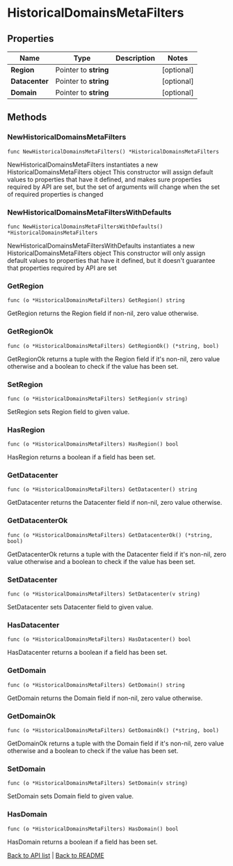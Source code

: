 # HistoricalDomainsMetaFilters

## Properties

Name | Type | Description | Notes
------------ | ------------- | ------------- | -------------
**Region** | Pointer to **string** |  | [optional] 
**Datacenter** | Pointer to **string** |  | [optional] 
**Domain** | Pointer to **string** |  | [optional] 

## Methods

### NewHistoricalDomainsMetaFilters

`func NewHistoricalDomainsMetaFilters() *HistoricalDomainsMetaFilters`

NewHistoricalDomainsMetaFilters instantiates a new HistoricalDomainsMetaFilters object
This constructor will assign default values to properties that have it defined,
and makes sure properties required by API are set, but the set of arguments
will change when the set of required properties is changed

### NewHistoricalDomainsMetaFiltersWithDefaults

`func NewHistoricalDomainsMetaFiltersWithDefaults() *HistoricalDomainsMetaFilters`

NewHistoricalDomainsMetaFiltersWithDefaults instantiates a new HistoricalDomainsMetaFilters object
This constructor will only assign default values to properties that have it defined,
but it doesn't guarantee that properties required by API are set

### GetRegion

`func (o *HistoricalDomainsMetaFilters) GetRegion() string`

GetRegion returns the Region field if non-nil, zero value otherwise.

### GetRegionOk

`func (o *HistoricalDomainsMetaFilters) GetRegionOk() (*string, bool)`

GetRegionOk returns a tuple with the Region field if it's non-nil, zero value otherwise
and a boolean to check if the value has been set.

### SetRegion

`func (o *HistoricalDomainsMetaFilters) SetRegion(v string)`

SetRegion sets Region field to given value.

### HasRegion

`func (o *HistoricalDomainsMetaFilters) HasRegion() bool`

HasRegion returns a boolean if a field has been set.

### GetDatacenter

`func (o *HistoricalDomainsMetaFilters) GetDatacenter() string`

GetDatacenter returns the Datacenter field if non-nil, zero value otherwise.

### GetDatacenterOk

`func (o *HistoricalDomainsMetaFilters) GetDatacenterOk() (*string, bool)`

GetDatacenterOk returns a tuple with the Datacenter field if it's non-nil, zero value otherwise
and a boolean to check if the value has been set.

### SetDatacenter

`func (o *HistoricalDomainsMetaFilters) SetDatacenter(v string)`

SetDatacenter sets Datacenter field to given value.

### HasDatacenter

`func (o *HistoricalDomainsMetaFilters) HasDatacenter() bool`

HasDatacenter returns a boolean if a field has been set.

### GetDomain

`func (o *HistoricalDomainsMetaFilters) GetDomain() string`

GetDomain returns the Domain field if non-nil, zero value otherwise.

### GetDomainOk

`func (o *HistoricalDomainsMetaFilters) GetDomainOk() (*string, bool)`

GetDomainOk returns a tuple with the Domain field if it's non-nil, zero value otherwise
and a boolean to check if the value has been set.

### SetDomain

`func (o *HistoricalDomainsMetaFilters) SetDomain(v string)`

SetDomain sets Domain field to given value.

### HasDomain

`func (o *HistoricalDomainsMetaFilters) HasDomain() bool`

HasDomain returns a boolean if a field has been set.


[Back to API list](../README.md#documentation-for-api-endpoints) | [Back to README](../README.md)


